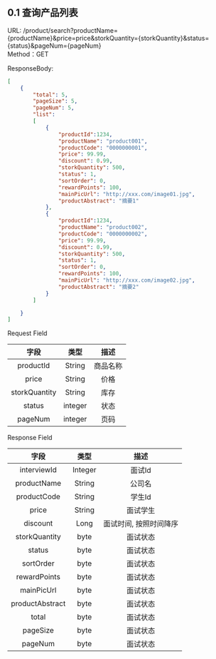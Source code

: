 ## 0.1 查询产品列表

URL: /product/search?productName={productName}&price=price&storkQuantity={storkQuantity}&status={status}&pageNum={pageNum}  
Method：GET  

ResponseBody:  
```json
[
    {
        "total": 5,
        "pageSize": 5,
        "pageNum": 5,
        "list":
        [
            {
                "productId":1234,
                "productName": "product001",
                "productCode": "0000000001",
                "price": 99.99,
                "discount": 0.99,
                "storkQuantity": 500,
                "status": 1,
                "sortOrder": 0,
                "rewardPoints": 100,
                "mainPicUrl": "http://xxx.com/image01.jpg",
                "productAbstract": "摘要1"
            },
            {
                "productId":1234,
                "productName": "product002",
                "productCode": "0000000002",
                "price": 99.99,
                "discount": 0.99,
                "storkQuantity": 500,
                "status": 1,
                "sortOrder": 0,
                "rewardPoints": 100,
                "mainPicUrl": "http://xxx.com/image02.jpg",
                "productAbstract": "摘要2"
            }
        ]

    }
]

```

Request Field  

| 字段     |     类型 |   描述   | 
| :--------------: | :--------:| :------: |
| productId   | String   | 商品名称    |
| price   | String   | 价格    |
| storkQuantity   | String   | 库存   |
| status   | integer   | 状态    |
| pageNum   | integer   | 页码    |

Response Field  

| 字段     |     类型 |   描述   | 
| :--------------: | :--------:| :------: |
| interviewId   | Integer   | 面试Id    |
| productName   | String   | 公司名    |
| productCode   | String   | 学生Id    |
| price   | String   | 面试学生    |
| discount   | Long   | 面试时间, 按照时间降序    |
| storkQuantity   | byte   | 面试状态    |
| status   | byte   | 面试状态    |
| sortOrder   | byte   | 面试状态    |
| rewardPoints   | byte   | 面试状态    |
| mainPicUrl   | byte   | 面试状态    |
| productAbstract   | byte   | 面试状态    |
| total   | byte   | 面试状态    |
| pageSize   | byte   | 面试状态    |
| pageNum   | byte   | 面试状态    |


